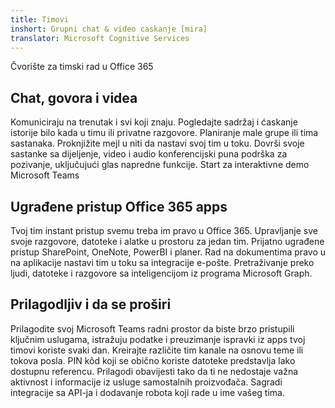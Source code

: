 ```yaml
---
title: Timovi
inshort: Grupni chat & video caskanje [mira]
translator: Microsoft Cognitive Services
---
```



Čvorište za timski rad u Office 365 

## Chat, govora i videa
Komuniciraju na trenutak i svi koji znaju. Pogledajte sadržaj i ćaskanje istorije bilo kada u timu ili privatne razgovore. Planiranje male grupe ili tima sastanaka. Proknjižite mejl u niti da nastavi svoj tim u toku. Dovrši svoje sastanke sa dijeljenje, video i audio konferencijski puna podrška za pozivanje, uključujući glas napredne funkcije. 
Start za interaktivne demo Microsoft Teams 

## Ugrađene pristup Office 365 apps
Tvoj tim instant pristup svemu treba im pravo u Office 365. Upravljanje sve svoje razgovore, datoteke i alatke u prostoru za jedan tim. Prijatno ugrađene pristup SharePoint, OneNote, PowerBI i planer. Rad na dokumentima pravo u na aplikacije nastavi tim u toku sa integracije e-pošte. Pretraživanje preko ljudi, datoteke i razgovore sa inteligencijom iz programa Microsoft Graph. 

## Prilagodljiv i da se proširi
Prilagodite svoj Microsoft Teams radni prostor da biste brzo pristupili ključnim uslugama, istražuju podatke i preuzimanje ispravki iz apps tvoj timovi koriste svaki dan. Kreirajte različite tim kanale na osnovu teme ili tokova posla. PIN kôd koji se obično koriste datoteke predstavlja lako dostupnu referencu. Prilagodi obavijesti tako da ti ne nedostaje važna aktivnost i informacije iz usluge samostalnih proizvođača. Sagradi integracije sa API-ja i dodavanje robota koji rade u ime vašeg tima. 






